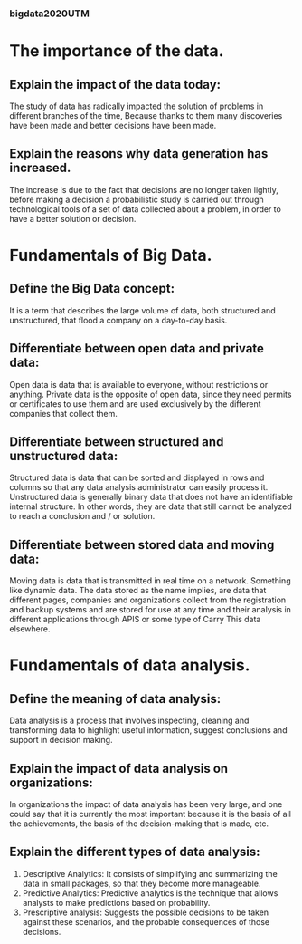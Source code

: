 ### bigdata2020UTM
# The importance of the data.

## Explain the impact of the data today:
The study of data has radically impacted the solution of problems in different branches of the time, Because thanks 
to them many discoveries have been made and better decisions have been made.

## Explain the reasons why data generation has increased.
The increase is due to the fact that decisions are no longer taken lightly, before making a decision a 
probabilistic study is carried out through technological tools of a set of data collected about a problem, in 
order to have a better solution or decision.

# Fundamentals of Big Data. 

## Define the Big Data concept:
It is a term that describes the large volume of data, both structured and unstructured, that flood a 
company on a day-to-day basis.

## Differentiate between open data and private data:
Open data is data that is available to everyone, without restrictions or anything.
Private data is the opposite of open data, since they need permits or certificates to use
them and are used exclusively by the different companies that collect them.

## Differentiate between structured and unstructured data:
Structured data is data that can be sorted and displayed in rows and columns so that any data analysis
administrator can easily process it.
Unstructured data is generally binary data that does not have an identifiable internal structure. In other words, they are data that still cannot be analyzed to reach a conclusion and / or solution.

## Differentiate between stored data and moving data:
Moving data is data that is transmitted in real time on a network. Something like dynamic data.
The data stored as the name implies, are data that different pages, companies and organizations collect from the 
registration and backup systems and are stored for use at any time and their analysis in different applications 
through APIS or some type of Carry This data elsewhere.

# Fundamentals of data analysis.

## Define the meaning of data analysis:
Data analysis is a process that involves inspecting, cleaning and transforming data to highlight useful
information, suggest conclusions and support in decision making.

## Explain the impact of data analysis on organizations:
In organizations the impact of data analysis has been very large, and one could say that it is 
currently the most important because it is the basis of all the achievements, the basis of the decision-making 
that is made, etc.

## Explain the different types of data analysis:
1. Descriptive Analytics:
It consists of simplifying and summarizing the data in small packages, so that they become more manageable.
2. Predictive Analytics:
Predictive analytics is the technique that allows analysts to make predictions based on probability.
3. Prescriptive analysis:
Suggests the possible decisions to be taken against these scenarios, and the probable consequences of those decisions.




